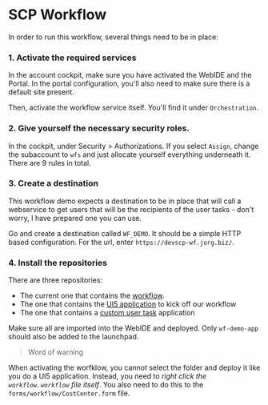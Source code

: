 # SCP Workflow

In order to run this workflow, several things need to be in place:

### 1. Activate the required services

In the account cockpit, make sure you have activated the WebIDE and the Portal. In the portal 
configuration, you'll also need to make sure there is a default site present. 

Then, activate the workflow service itself. You'll find it under `Orchestration`. 

### 2. Give yourself the necessary security roles. 

In the cockpit, under Security > Authorizations. If you select `Assign`, 
change the subaccount to `wfs` and just allocate yourself everything underneath it. 
There are 9 rules in total. 

### 3. Create a destination

This workflow demo expects a destination to be in place that will call a webservice to get users that will 
be the recipients of the user tasks - don't worry, I have prepared one you can use. 

Go and create a destination called `WF_DEMO`. It should be a simple HTTP based configuration. For the url, enter `https://devscp-wf.jorg.biz/`. 

### 4. Install the repositories

There are three repositories: 
- The current one that contains the [workflow](https://github.com/jorgt/wf-demo). 
- The one that contains the [UI5 application](https://github.com/jorgt/wf-demo-app) to kick off our workflow
- The one that contains a [custom user task](https://github.com/jorgt/wf-demo-inbox-screen) application

Make sure all are imported into the WebIDE and deployed. Only `wf-demo-app` should also be added to the launchpad. 

> Word of warning

When activating the worfklow, you cannot select the folder and deploy it like you do a UI5 application. 
Instead, you need to *right click the `workflow.workflow` file itself*. You also need to do this
to the `forms/workflow/CostCenter.form` file. 